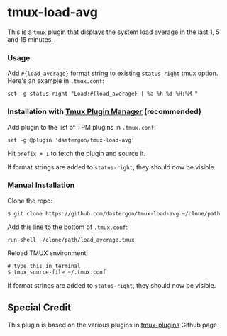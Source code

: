 # tmux-load-avg

This is a `tmux` plugin that displays the system load average in the last 1, 5 and 15 minutes.

### Usage

Add `#{load_average}` format string to existing `status-right` tmux option.
Here's an example in `.tmux.conf`:

    set -g status-right "Load:#{load_average} | %a %h-%d %H:%M "

### Installation with [Tmux Plugin Manager](https://github.com/tmux-plugins/tpm) (recommended)

Add plugin to the list of TPM plugins in `.tmux.conf`:

    set -g @plugin 'dastergon/tmux-load-avg'

Hit `prefix + I` to fetch the plugin and source it.

If format strings are added to `status-right`, they should now be visible.

### Manual Installation

Clone the repo:

    $ git clone https://github.com/dastergon/tmux-load-avg ~/clone/path

Add this line to the bottom of `.tmux.conf`:

    run-shell ~/clone/path/load_average.tmux

Reload TMUX environment:

    # type this in terminal
    $ tmux source-file ~/.tmux.conf

If format strings are added to `status-right`, they should now be visible.

## Special Credit
This plugin is based on the various plugins in [tmux-plugins](https://github.com/tmux-plugins) Github page.
